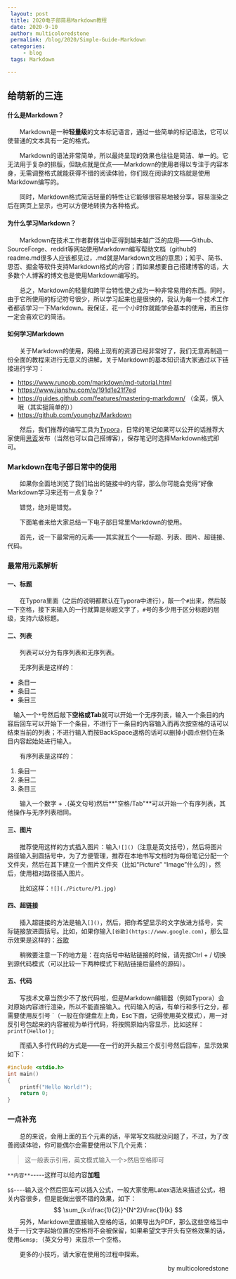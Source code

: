 ```yaml
---
 layout: post
 title: 2020电子部简易Markdown教程
 date: 2020-9-10
 author: multicoloredstone
 permalink: /blog/2020/Simple-Guide-Markdown
 categories:
     - blog
 tags: Markdown

---
```


<!--more-->

## 给萌新的三连

#### 什么是Markdown？

&emsp;&emsp;Markdown是一种**轻量级**的文本标记语言，通过一些简单的标记语法，它可以使普通的文本具有一定的格式。

&emsp;&emsp;Markdown的语法非常简单，所以最终呈现的效果也往往是简洁、单一的。它无法用于复杂的排版，但缺点就是优点——Markdown的使用者得以专注于内容本身，无需调整格式就能获得不错的阅读体验，你们现在阅读的文档就是使用Markdown编写的。

&emsp;&emsp;同时，Markdown格式简洁轻量的特性让它能够很容易地被分享，容易渲染之后在网页上显示，也可以方便地转换为各种格式。

#### 为什么学习Markdown？

&emsp;&emsp;Markdown在技术工作者群体当中正得到越来越广泛的应用——Github、SourceForge、reddit等网站使用Markdown编写帮助文档（github的readme.md很多人应该都见过，.md就是Markdown文档的意思）；知乎、简书、思否、掘金等软件支持Markdown格式的内容；而如果想要自己搭建博客的话，大多数个人博客的博文也是使用Markdown编写的。

&emsp;&emsp;总之，Markdown的轻量和跨平台特性使之成为一种非常易用的东西。同时，由于它所使用的标记符号很少，所以学习起来也是很快的，我认为每一个技术工作者都该学习一下Markdown。我保证，花一个小时你就能学会基本的使用，而且你一定会喜欢它的简洁。

#### 如何学习Markdown

&emsp;&emsp;关于Markdown的使用，网络上现有的资源已经非常好了，我们无意再制造一份全面的教程来进行无意义的讲解，关于Markdown的基本知识请大家通过以下链接进行学习：

* https://www.runoob.com/markdown/md-tutorial.html
* https://www.jianshu.com/p/191d1e21f7ed
* https://guides.github.com/features/mastering-markdown/  （全英，慎入哦（其实挺简单的））
* https://github.com/younghz/Markdown

&emsp;&emsp;然后，我们推荐的编写工具为[Typora](https://typora.io/)，日常的笔记如果可以公开的话推荐大家使用[思否](https://segmentfault.com/)发布（当然也可以自己搭博客），保存笔记时选择Markdown格式即可。

### Markdown在电子部日常中的使用

&emsp;&emsp;如果你全面地浏览了我们给出的链接中的内容，那么你可能会觉得“好像Markdown学习来还有一点复杂？”

&emsp;&emsp;错觉，绝对是错觉。

&emsp;&emsp;下面笔者来给大家总结一下电子部日常里Markdown的使用。

&emsp;&emsp;首先，说一下最常用的元素——其实就五个——标题、列表、图片、超链接、代码。

### 最常用元素解析

#### 一、标题

&emsp;&emsp;在Typora里面（之后的说明都默认在Typora中进行），敲一个`#`出来，然后敲一下空格，接下来输入的一行就算是标题文字了，`#`号的多少用于区分标题的层级，支持六级标题。

#### 二、列表

&emsp;&emsp;列表可以分为有序列表和无序列表。

&emsp;&emsp;无序列表是这样的：

* 条目一
* 条目二
* 条目三

&emsp;输入一个`*`号然后敲下**空格或Tab**就可以开始一个无序列表，输入一个条目的内容后回车可以开始下一个条目，不进行下一条目的内容输入而再次按空格的话可以结束当前的列表；不进行输入而按BackSpace退格的话可以删掉小圆点但仍在条目内容起始处进行输入。

&emsp;&emsp;有序列表是这样的：

1. 条目一
2. 条目二
3. 条目三

&emsp;&emsp;输入一个数字 + `.`(英文句号)然后**"空格/Tab"**可以开始一个有序列表，其他操作与无序列表相同。

#### 三、图片

&emsp;&emsp;推荐使用这样的方式插入图片：输入`![]()`（注意是英文括号），然后将图片路径输入到圆括号中，为了方便管理，推荐在本地书写文档时为每份笔记分配一个文件夹，然后在其下建立一个图片文件夹（比如“Picture” “Image”什么的），然后，使用相对路径插入图片。

&emsp;&emsp;比如这样：`![](./Picture/P1.jpg)`

#### 四、超链接

&emsp;&emsp;插入超链接的方法是输入`[]()`，然后，把你希望显示的文字放进方括号，实际链接放进圆括号。比如，如果你输入`[谷歌](https://www.google.com)`，那么显示效果是这样的：[谷歌](https://www.google.com)

&emsp;&emsp;稍微要注意一下的地方是：在向括号中粘贴链接的时候，请先按Ctrl + / 切换到源代码模式（可以比较一下两种模式下粘贴链接后最终的源码）。

#### 五、代码

&emsp;&emsp;写技术文章当然少不了放代码啦，但是Markdown编辑器（例如Typora）会对原始内容进行渲染，所以不能直接输入。代码输入的话，有单行和多行之分，都需要使用反引号  \`（一般在你键盘左上角，Esc下面，记得使用英文模式），用一对反引号包起来的内容被视为单行代码，将按照原始内容显示，比如这样：`printf(Hello!);`

&emsp;&emsp;而插入多行代码的方式是——在一行的开头敲三个反引号然后回车，显示效果如下：

```c
#include <stdio.h>
int main()
{
	printf("Hello World!");
	return 0;
}
```

### 一点补充

&emsp;&emsp;总的来说，会用上面的五个元素的话，平常写文档就没问题了，不过，为了改善阅读体验，你可能偶尔会需要使用以下几个元素：

> 这一般表示引用，英文模式输入一个>然后空格即可

`**内容**`-----这样可以给内容**加粗**

`$$`----输入这个然后回车可以插入公式，一般大家使用Latex语法来描述公式，相关内容很多，但是能做出很不错的效果，如下：
$$
\sum_{k=\frac{1}{2}}^{N^2}\frac{1}{k}
$$
&emsp;&emsp;另外，Markdown里直接输入空格的话，如果导出为PDF，那么这些空格当中处于一行文字起始位置的空格将不会被保留，如果希望文字开头有空格效果的话，使用`&emsp;`（英文分号）来显示一个空格。

&emsp;&emsp;更多的小技巧，请大家在使用的过程中探索。

<p align="right">by multicoloredstone</p>

